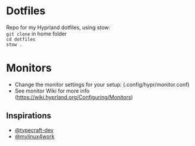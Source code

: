 
# Dotfiles

Repo for my Hyprland dotfiles, using stow:\
`git clone` in home folder\
`cd dotfiles`\
`stow .`

# Monitors

- Change the monitor settings for your setup: (.config/hypr/monitor.conf)
- See monitor Wiki for more info (https://wiki.hyprland.org/Configuring/Monitors)

## Inspirations

- [@typecraft-dev](https://github.com/typecraft-dev/dotfiles)
- [@mylinux4work](https://github.com/mylinuxforwork/dotfiles)
